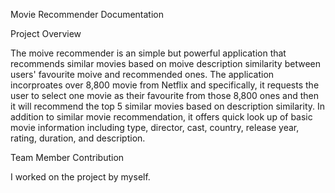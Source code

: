 Movie Recommender Documentation 

Project Overview 

   The moive recommender is an simple but powerful application that recommends similar movies based on moive description similarity between users' favourite moive and recommended ones. The application incorproates over 8,800 movie from Netflix and specifically, it requests the user to select one movie as their favourite from those 8,800 ones and then it will recommend the top 5 similar movies based on description similarity. In addition to similar movie recommendation, it offers quick look up of basic movie information including type, director, cast, country, release year, rating, duration, and description. 
    
Team Member Contribution 

I worked on the project by myself. 
  
  
